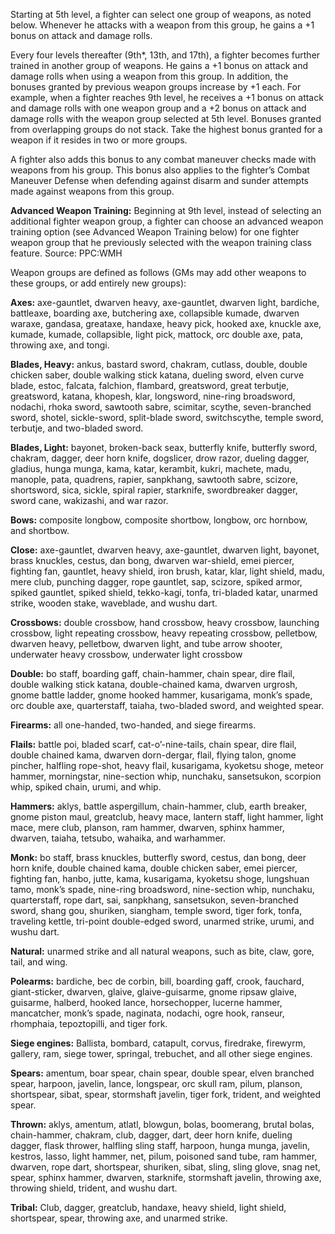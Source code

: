 Starting at 5th level, a fighter can select one group of weapons, as noted below. Whenever he attacks with a weapon from this group, he gains a +1 bonus on attack and damage rolls.

Every four levels thereafter (9th*, 13th, and 17th), a fighter becomes further trained in another group of weapons. He gains a +1 bonus on attack and damage rolls when using a weapon from this group. In addition, the bonuses granted by previous weapon groups increase by +1 each. For example, when a fighter reaches 9th level, he receives a +1 bonus on attack and damage rolls with one weapon group and a +2 bonus on attack and damage rolls with the weapon group selected at 5th level. Bonuses granted from overlapping groups do not stack. Take the highest bonus granted for a weapon if it resides in two or more groups.

A fighter also adds this bonus to any combat maneuver checks made with weapons from his group. This bonus also applies to the fighter’s Combat Maneuver Defense when defending against disarm and sunder attempts made against weapons from this group.

**Advanced Weapon Training:** Beginning at 9th level, instead of selecting an additional fighter weapon group, a fighter can choose an advanced weapon training option (see Advanced Weapon Training below) for one fighter weapon group that he previously selected with the weapon training class feature. Source: PPC:WMH

Weapon groups are defined as follows (GMs may add other weapons to these groups, or add entirely new groups):

**Axes:** axe-gauntlet, dwarven heavy, axe-gauntlet, dwarven light, bardiche, battleaxe, boarding axe, butchering axe, collapsible kumade, dwarven waraxe, gandasa, greataxe, handaxe, heavy pick, hooked axe, knuckle axe, kumade, kumade, collapsible, light pick, mattock, orc double axe, pata, throwing axe, and tongi.

**Blades, Heavy:** ankus, bastard sword, chakram, cutlass, double, double chicken saber, double walking stick katana, dueling sword, elven curve blade, estoc, falcata, falchion, flambard, greatsword, great terbutje, greatsword, katana, khopesh, klar, longsword, nine-ring broadsword, nodachi, rhoka sword, sawtooth sabre, scimitar, scythe, seven-branched sword, shotel, sickle-sword, split-blade sword, switchscythe, temple sword, terbutje, and two-bladed sword.

**Blades, Light:** bayonet, broken-back seax, butterfly knife, butterfly sword, chakram, dagger, deer horn knife, dogslicer, drow razor, dueling dagger, gladius, hunga munga, kama, katar, kerambit, kukri, machete, madu, manople, pata, quadrens, rapier, sanpkhang, sawtooth sabre, scizore, shortsword, sica, sickle, spiral rapier, starknife, swordbreaker dagger, sword cane, wakizashi, and war razor.

**Bows:** composite longbow, composite shortbow, longbow, orc hornbow, and shortbow.

**Close:** axe-gauntlet, dwarven heavy, axe-gauntlet, dwarven light, bayonet, brass knuckles, cestus, dan bong, dwarven war-shield, emei piercer, fighting fan, gauntlet, heavy shield, iron brush, katar, klar, light shield, madu, mere club, punching dagger, rope gauntlet, sap, scizore, spiked armor, spiked gauntlet, spiked shield, tekko-kagi, tonfa, tri-bladed katar, unarmed strike, wooden stake, waveblade, and wushu dart.

**Crossbows:** double crossbow, hand crossbow, heavy crossbow, launching crossbow, light repeating crossbow, heavy repeating crossbow, pelletbow, dwarven heavy, pelletbow, dwarven light, and tube arrow shooter, underwater heavy crossbow, underwater light crossbow

**Double:** bo staff, boarding gaff, chain-hammer, chain spear, dire flail, double walking stick katana, double-chained kama, dwarven urgrosh, gnome battle ladder, gnome hooked hammer, kusarigama, monk’s spade, orc double axe, quarterstaff, taiaha, two-bladed sword, and weighted spear.

**Firearms:** all one-handed, two-handed, and siege firearms.

**Flails:** battle poi, bladed scarf, cat-o’-nine-tails, chain spear, dire flail, double chained kama, dwarven dorn-dergar, flail, flying talon, gnome pincher, halfling rope-shot, heavy flail, kusarigama, kyoketsu shoge, meteor hammer, morningstar, nine-section whip, nunchaku, sansetsukon, scorpion whip, spiked chain, urumi, and whip.

**Hammers:** aklys, battle aspergillum, chain-hammer, club, earth breaker, gnome piston maul, greatclub, heavy mace, lantern staff, light hammer, light mace, mere club, planson, ram hammer, dwarven, sphinx hammer, dwarven, taiaha, tetsubo, wahaika, and warhammer.

**Monk:** bo staff, brass knuckles, butterfly sword, cestus, dan bong, deer horn knife, double chained kama, double chicken saber, emei piercer, fighting fan, hanbo, jutte, kama, kusarigama, kyoketsu shoge, lungshuan tamo, monk’s spade, nine-ring broadsword, nine-section whip, nunchaku, quarterstaff, rope dart, sai, sanpkhang, sansetsukon, seven-branched sword, shang gou, shuriken, siangham, temple sword, tiger fork, tonfa, traveling kettle, tri-point double-edged sword, unarmed strike, urumi, and wushu dart.

**Natural:** unarmed strike and all natural weapons, such as bite, claw, gore, tail, and wing.

**Polearms:** bardiche, bec de corbin, bill, boarding gaff, crook, fauchard, giant-sticker, dwarven, glaive, glaive-guisarme, gnome ripsaw glaive, guisarme, halberd, hooked lance, horsechopper, lucerne hammer, mancatcher, monk’s spade, naginata, nodachi, ogre hook, ranseur, rhomphaia, tepoztopilli, and tiger fork.

**Siege engines:** Ballista, bombard, catapult, corvus, firedrake, firewyrm, gallery, ram, siege tower, springal, trebuchet, and all other siege engines.

**Spears:** amentum, boar spear, chain spear, double spear, elven branched spear, harpoon, javelin, lance, longspear, orc skull ram, pilum, planson, shortspear, sibat, spear, stormshaft javelin, tiger fork, trident, and weighted spear.

**Thrown:** aklys, amentum, atlatl, blowgun, bolas, boomerang, brutal bolas, chain-hammer, chakram, club, dagger, dart, deer horn knife, dueling dagger, flask thrower, halfling sling staff, harpoon, hunga munga, javelin, kestros, lasso, light hammer, net, pilum, poisoned sand tube, ram hammer, dwarven, rope dart, shortspear, shuriken, sibat, sling, sling glove, snag net, spear, sphinx hammer, dwarven, starknife, stormshaft javelin, throwing axe, throwing shield, trident, and wushu dart.

**Tribal:** Club, dagger, greatclub, handaxe, heavy shield, light shield, shortspear, spear, throwing axe, and unarmed strike.
